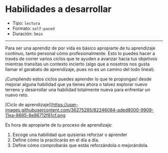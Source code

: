 # Habilidades a desarrollar

* Tipo: `lectura`
* Formato: `self-paced`
* Duración: `5min`

***

Para ser una aprendiz de por vida es básico apropiarte de tu aprendizaje
continuo, tanto personal cómo profesionalmente. Esto lo puedes hacer a través de
correr varios ciclos que te ayuden a avanzar hacia tus objetivos mientras
transitas un contexto incierto (algo que a nosotros nos gusta
llamar el garabato de aprendizaje, pues no es un camino del todo lineal).

¡Cumpliendo estos ciclos puedes aprender lo que te propongas! desde
mejorar alguna habilidad que ya tienes ahora o talvez explorar nuevo terreno y
desarrollar una habilidad totalmente nueva para enfrentar un nuevo reto.

[Ciclo de aprendizaje](https://user-images.githubusercontent.com/36275285/82246084-aded8000-9909-11ea-8895-8e96712f81cf.png

Es hora de apropiarte de tu proceso de aprendizaje:

  1. Escoge una habilidad que quisieras reforzar o aprender
  2. Define cómo la practicarás en el día a día.
  3. Define cómo comprobarás que estás reforzándola o mejorándola.

